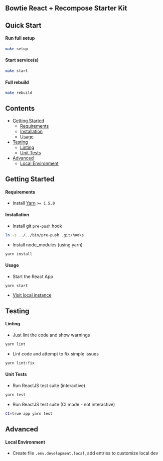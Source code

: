 Bowtie React + Recompose Starter Kit
---

## Quick Start

#### Run full setup

```bash
make setup
```

#### Start service(s)

```bash
make start
```

#### Full rebuild

```bash
make rebuild
```

## Contents

- [Getting Started](#getting-started)
  - [Requirements](#requirements)
  - [Installation](#installation)
  - [Usage](#usage)
- [Testing](#testing)
  - [Linting](#linting)
  - [Unit Tests](#unit-tests)
- [Advanced](#advanced)
  - [Local Environment](#local-environment)

## Getting Started

#### Requirements
- Install [Yarn](https://yarnpkg.com/en/docs/install#mac-stable) `>= 1.5.0`

#### Installation
- Install git `pre-push` hook
```bash
ln -s ../../bin/pre-push .git/hooks
```

- Install node_modules (using yarn)
```bash
yarn install
```

#### Usage

- Start the React App
```bash
yarn start
```

- [Visit local instance](http://localhost:3000)

## Testing

#### Linting

- Just lint the code and show warnings
```bash
yarn lint
```
- Lint code and attempt to fix simple issues
```bash
yarn lint:fix
```

#### Unit Tests

- Run ReactJS test suite (interactive)
```bash
yarn test
```
- Run ReactJS test suite (CI mode - not interactive)
```bash
CI=true app yarn test
```

## Advanced

#### Local Environment

- Create file `.env.development.local`, add entries to customize local dev
